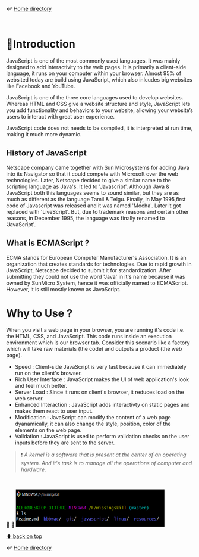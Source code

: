 ↩️ [Home directory](https://github.com/rajeshrideshmukh/missingskill-learning "Go to Home repository")

&nbsp;

# 📌Introduction

JavaScript is one of the most commonly used languages. It was mainly designed to add interactivity to the web pages. It is primarily a client-side language, it runs on your computer within your browser.
Almost 95% of websited today are build using JavaScript, which also inlcudes big websites like Facebook and YouTube.

JavaScript is one of the three core languages used to develop websites. Whereas HTML and CSS give a website structure and style, JavaScript lets you add functionality and behaviors to your website, allowing your website’s users to interact with great user experience.

JavaScript code does not needs to be compiled, it is interpreted at run time, making it much more dynamic.

## History of JavaScript

 Netscape company came together with Sun Microsystems for adding Java into its Navigator so that it could compete with Microsoft over the web technologies. Later, Netscape decided to give a similar name to the scripting language as Java's. It led to 'Javascript'. Although Java & JavaScript both this languages seems to sound similar, but they are as much as different as the language Tamil & Telgu. Finally, in May 1995,first code of Javascript was released and it was named 'Mocha'. Later it got replaced with 'LiveScript'. But, due to trademark reasons and certain other reasons, in December 1995, the language was finally renamed to 'JavaScript'.
 

## What is ECMAScript ?

ECMA stands for European Computer Manufacturer's Association. It is an organization that creates standards for technologies.
Due to rapid growth in JavaScript, Netscape decided to submit it for standardization. After submitting they could not use the word 'Java' in it's name because it was owned by SunMicro System, hence it was officially named to ECMAScript. However, it is still mostly known as JavaScript.


# Why to Use ?

 When you visit a web page in your browser, you are running it's code i.e. the HTML, CSS, and JavaScript. This code runs inside an execution environment which is our browser tab. Consider this scenario like a factory which will take raw materials (the code) and outputs a product (the web page).
- Speed : Client-side JavaScript is very fast because it can immediately run on the client's browser.
- Rich User Interface : JavaScript makes the UI of web application's look and feel much better.
- Server Load : Since it runs on client's browser, it reduces load on the web server.
- Enhanced Interaction : JavaScript adds interactivty on static pages and makes them react to user input.
- Modification : JavaScript can modify the content of a web page dyanamically, it can also change the style, position, color of the elements on the web page.
- Validation : JavaScript is used to perform validation checks on the user inputs before they are sent to the server.



> ❗ _A kernel is a software that is present at the center of an operating system. And it's task is to manage all the operations of computer and hardware._

&nbsp;

🔸
🔵
<img src="../resources/linux-output/ls-cmd.png" width="400" height="100" />

[⬆️ back on top](#)

↩️ [Home directory](https://github.com/rajeshrideshmukh/missingskill-learning "Go to Home repository")

&nbsp;
